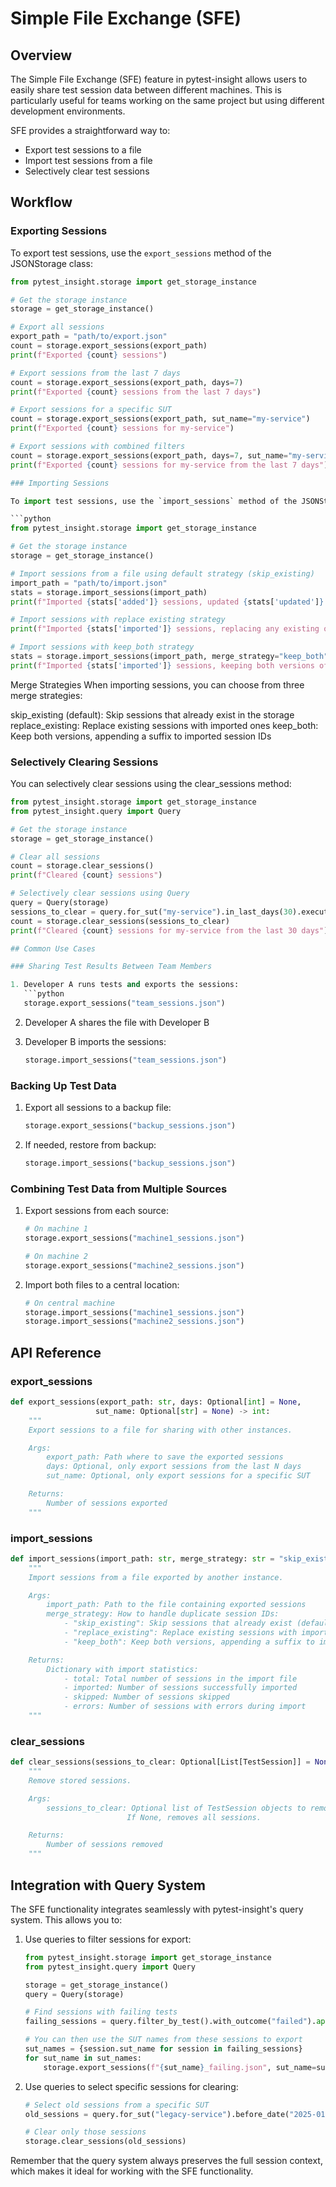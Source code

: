 # Simple File Exchange (SFE)

## Overview

The Simple File Exchange (SFE) feature in pytest-insight allows users to easily share test session data between different machines. This is particularly useful for teams working on the same project but using different development environments.

SFE provides a straightforward way to:
- Export test sessions to a file
- Import test sessions from a file
- Selectively clear test sessions

## Workflow

### Exporting Sessions

To export test sessions, use the `export_sessions` method of the JSONStorage class:

```python
from pytest_insight.storage import get_storage_instance

# Get the storage instance
storage = get_storage_instance()

# Export all sessions
export_path = "path/to/export.json"
count = storage.export_sessions(export_path)
print(f"Exported {count} sessions")

# Export sessions from the last 7 days
count = storage.export_sessions(export_path, days=7)
print(f"Exported {count} sessions from the last 7 days")

# Export sessions for a specific SUT
count = storage.export_sessions(export_path, sut_name="my-service")
print(f"Exported {count} sessions for my-service")

# Export sessions with combined filters
count = storage.export_sessions(export_path, days=7, sut_name="my-service")
print(f"Exported {count} sessions for my-service from the last 7 days")

### Importing Sessions

To import test sessions, use the `import_sessions` method of the JSONStorage class:

```python
from pytest_insight.storage import get_storage_instance

# Get the storage instance
storage = get_storage_instance()

# Import sessions from a file using default strategy (skip_existing)
import_path = "path/to/import.json"
stats = storage.import_sessions(import_path)
print(f"Imported {stats['added']} sessions, updated {stats['updated']} sessions, skipped {stats['skipped']} sessions")

# Import sessions with replace existing strategy
print(f"Imported {stats['imported']} sessions, replacing any existing ones")

# Import sessions with keep_both strategy
stats = storage.import_sessions(import_path, merge_strategy="keep_both")
print(f"Imported {stats['imported']} sessions, keeping both versions of duplicates")
```

Merge Strategies
When importing sessions, you can choose from three merge strategies:

skip_existing (default): Skip sessions that already exist in the storage
replace_existing: Replace existing sessions with imported ones
keep_both: Keep both versions, appending a suffix to imported session IDs

### Selectively Clearing Sessions

You can selectively clear sessions using the clear_sessions method:

```python
from pytest_insight.storage import get_storage_instance
from pytest_insight.query import Query

# Get the storage instance
storage = get_storage_instance()

# Clear all sessions
count = storage.clear_sessions()
print(f"Cleared {count} sessions")

# Selectively clear sessions using Query
query = Query(storage)
sessions_to_clear = query.for_sut("my-service").in_last_days(30).execute()
count = storage.clear_sessions(sessions_to_clear)
print(f"Cleared {count} sessions for my-service from the last 30 days")

## Common Use Cases

### Sharing Test Results Between Team Members

1. Developer A runs tests and exports the sessions:
   ```python
   storage.export_sessions("team_sessions.json")
   ```

2. Developer A shares the file with Developer B

3. Developer B imports the sessions:
   ```python
   storage.import_sessions("team_sessions.json")
   ```

### Backing Up Test Data

1. Export all sessions to a backup file:
   ```python
   storage.export_sessions("backup_sessions.json")
   ```

2. If needed, restore from backup:
   ```python
   storage.import_sessions("backup_sessions.json")
   ```

### Combining Test Data from Multiple Sources

1. Export sessions from each source:
   ```python
   # On machine 1
   storage.export_sessions("machine1_sessions.json")

   # On machine 2
   storage.export_sessions("machine2_sessions.json")
   ```

2. Import both files to a central location:
   ```python
   # On central machine
   storage.import_sessions("machine1_sessions.json")
   storage.import_sessions("machine2_sessions.json")
   ```

## API Reference

### export_sessions

```python
def export_sessions(export_path: str, days: Optional[int] = None,
                   sut_name: Optional[str] = None) -> int:
    """
    Export sessions to a file for sharing with other instances.

    Args:
        export_path: Path where to save the exported sessions
        days: Optional, only export sessions from the last N days
        sut_name: Optional, only export sessions for a specific SUT

    Returns:
        Number of sessions exported
    """
```

### import_sessions

```python
def import_sessions(import_path: str, merge_strategy: str = "skip_existing") -> Dict[str, int]:
    """
    Import sessions from a file exported by another instance.

    Args:
        import_path: Path to the file containing exported sessions
        merge_strategy: How to handle duplicate session IDs:
            - "skip_existing": Skip sessions that already exist (default)
            - "replace_existing": Replace existing sessions with imported ones
            - "keep_both": Keep both versions, appending a suffix to imported IDs

    Returns:
        Dictionary with import statistics:
            - total: Total number of sessions in the import file
            - imported: Number of sessions successfully imported
            - skipped: Number of sessions skipped
            - errors: Number of sessions with errors during import
    """
```

### clear_sessions

```python
def clear_sessions(sessions_to_clear: Optional[List[TestSession]] = None) -> int:
    """
    Remove stored sessions.

    Args:
        sessions_to_clear: Optional list of TestSession objects to remove.
                          If None, removes all sessions.

    Returns:
        Number of sessions removed
    """
```

## Integration with Query System

The SFE functionality integrates seamlessly with pytest-insight's query system. This allows you to:

1. Use queries to filter sessions for export:
   ```python
   from pytest_insight.storage import get_storage_instance
   from pytest_insight.query import Query

   storage = get_storage_instance()
   query = Query(storage)

   # Find sessions with failing tests
   failing_sessions = query.filter_by_test().with_outcome("failed").apply().execute()

   # You can then use the SUT names from these sessions to export
   sut_names = {session.sut_name for session in failing_sessions}
   for sut_name in sut_names:
       storage.export_sessions(f"{sut_name}_failing.json", sut_name=sut_name)
   ```

2. Use queries to select specific sessions for clearing:
   ```python
   # Select old sessions from a specific SUT
   old_sessions = query.for_sut("legacy-service").before_date("2025-01-01").execute()

   # Clear only those sessions
   storage.clear_sessions(old_sessions)
   ```

Remember that the query system always preserves the full session context, which makes it ideal for working with the SFE functionality.
